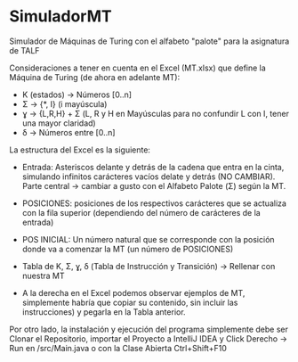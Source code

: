 # SimuladorMT
Simulador de Máquinas de Turing con el alfabeto "palote" para la asignatura de TALF

Consideraciones a tener en cuenta en el Excel (MT.xlsx) que define la Máquina de Turing (de ahora en adelante MT):
  - K (estados) -> Números [0..n]
  - Σ -> {*, I} (i mayúscula)
  - ɣ -> {L,R,H} + Σ (L, R y H en Mayúsculas para no confundir L con I, tener una mayor claridad)
  - δ -> Números entre [0..n]

La estructura del Excel es la siguiente:
  - Entrada: Asteriscos delante y detrás de la cadena que entra en la cinta, simulando infinitos carácteres vacíos delate y detrás (NO CAMBIAR). 
    Parte central -> cambiar a gusto con el Alfabeto Palote (Σ) según la MT.
   
  - POSICIONES: posiciones de los respectivos carácteres que se actualiza con la fila superior (dependiendo del número de carácteres de la entrada)
   
  - POS INICIAL: Un número natural que se corresponde con la posición donde va a comenzar la MT (un número de POSICIONES)
  
  - Tabla de K, Σ, ɣ, δ (Tabla de Instrucción y Transición) -> Rellenar con nuestra MT
  
  - A la derecha en el Excel podemos observar ejemplos de MT, simplemente habría que copiar su contenido, sin incluir las instrucciones) y pegarla en la Tabla anterior.
  
Por otro lado, la instalación y ejecución del programa simplemente debe ser Clonar el Repositorio, importar el Proyecto a IntelliJ IDEA y Click Derecho -> Run 
en /src/Main.java o con la Clase Abierta Ctrl+Shift+F10
